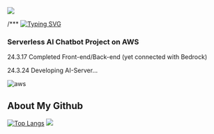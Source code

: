 <img src="https://capsule-render.vercel.app/api?type=waving&color=BDBDC8&height=150&section=header" />

/***
[![Typing SVG](https://readme-typing-svg.demolab.com?font=Fira+Code&pause=1000&random=false&width=435&lines=Hello!+This+is+AI+Chatbot+Service+from+Seoul)](https://git.io/typing-svg)
### Serverless AI Chatbot Project on AWS

24.3.17 Completed Front-end/Back-end (yet connected with Bedrock)

24.3.24 Developing AI-Server...

![aws](https://img.shields.io/badge/Amazon_AWS-232F3E?style=for-the-badge&logo=amazon-aws&logoColor=white)

## About My Github
[![Top Langs](https://github-readme-stats.vercel.app/api/top-langs/?username=hi240)](https://github.com/anuraghazra/github-readme-stats)
<img src="https://capsule-render.vercel.app/api?type=waving&color=BDBDC8&height=150&section=footer" />
